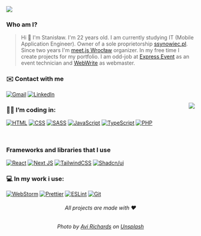 <img src="https://github.com/ssynowiec/ssynowiec/blob/main/Hey%F0%9F%91%8B%20I%E2%80%99m%20Stanislaw.png">

### Who am I?

> Hi 👋 I'm Stanisław. I'm 22 years old. I am currently studying IT (Mobile Application
> Engineer). Owner of a sole proprietorship [ssynowiec.pl](https://github.com/ssynowiec-pl). Since two years I'm [meet.js Wrocław](https://github.com/meetjspl) organizer. In my free time I create projects for my portfolio. I am odd-job at [Express Event](https://express-event.pl) as an event technician and [WebWrite](https://webwrite.pl) as webmaster.

### ✉️ Contact with me

[![Gmail](https://img.shields.io/badge/mail-D14836?style=for-the-badge&logo=gmail&logoColor=white)](mailto:stasyn1410@gmail.com)
[![LinkedIn](https://img.shields.io/badge/linkedin-%230077B5.svg?style=for-the-badge&logo=linkedin&logoColor=white)](https://www.linkedin.com/in/ssynowiecpl/)

<img align="right" src="https://github-readme-stats.vercel.app/api/top-langs/?username=ssynowiec&layout=compact&theme=dark"/>

### 👨‍💻 I’m coding in:

[![HTML](https://img.shields.io/badge/HTML5-E34F26?style=for-the-badge&logo=html5&logoColor=white)](https://developer.mozilla.org/pl/docs/Learn/Getting_started_with_the_web/HTML_basics)
[![CSS](https://img.shields.io/badge/CSS3-1572B6?style=for-the-badge&logo=css3&logoColor=white)](https://developer.mozilla.org/pl/docs/Learn/Getting_started_with_the_web/CSS_basics)
[![SASS](https://img.shields.io/badge/-SASS-%23CF649A?style=for-the-badge&logo=sass&logoColor=white)](https://sass-lang.com/)
[![JavaScript](https://img.shields.io/badge/JavaScript-F7DF1E?style=for-the-badge&logo=javascript&logoColor=black)](https://developer.mozilla.org/pl/docs/Web/JavaScript)
[![TypeScript](https://img.shields.io/badge/TYPESCRIPT-3178c6?style=for-the-badge&logo=typescript&logoColor=white)](https://www.typescriptlang.org/)
[![PHP](https://img.shields.io/badge/PHP-777BB4?style=for-the-badge&logo=php&logoColor=white)](https://www.php.net/)

</br>

### Frameworks and libraries that I use

[![React](https://img.shields.io/badge/react-%2320232a.svg?style=for-the-badge&logo=react&logoColor=%2361DAFB)](https://reactjs.org/)
[![Next JS](https://img.shields.io/badge/Next-black?style=for-the-badge&logo=next.js&logoColor=white)](https://nextjs.org/)
[![TailwindCSS](https://img.shields.io/badge/Tailwind_CSS-grey?style=for-the-badge&logo=tailwind-css&logoColor=white&color=0CA5E9)](https://tailwindcss.com/)
[![Shadcn/ui](https://img.shields.io/badge/shadcn/ui-000000?style=for-the-badge&logo=shadcn/ui&logoColor=white)](https://ui.shadcn.com/)

### 💻 In my work i use:

[![WebStorm](https://img.shields.io/badge/webstorm-143?style=for-the-badge&logo=webstorm&logoColor=white&color=black)](https://www.jetbrains.com/webstorm/)
[![Prettier](https://img.shields.io/badge/prettier-1A2C34?style=for-the-badge&logo=prettier&logoColor=F7BA3E)](https://prettier.io/)
[![ESLint](https://img.shields.io/badge/ESLint-4b32c3?style=for-the-badge&logo=eslint&logoColor=white)](https://eslint.org/)
[![Git](https://img.shields.io/badge/Git-F05032?style=for-the-badge&logo=git&logoColor=white)](https://git-scm.com/)

<h6 align=center> All projects are made with ❤</h6>

<h6 align=center> Photo by <a href="https://unsplash.com/@avirichards?utm_source=unsplash&utm_medium=referral&utm_content=creditCopyText">Avi Richards</a> on <a href="https://unsplash.com/photos/Z3ownETsdNQ">Unsplash</a></h6>

